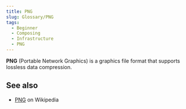 ```yaml
---
title: PNG
slug: Glossary/PNG
tags:
  - Beginner
  - Composing
  - Infrastructure
  - PNG
---
```


**PNG** (Portable Network Graphics) is a graphics file format that supports lossless data compression.

## See also

- [PNG](https://en.wikipedia.org/wiki/Portable_Network_Graphics) on Wikipedia
